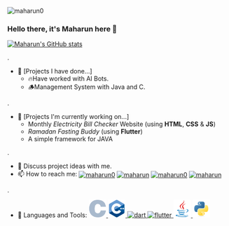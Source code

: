 <p align="left"> <img src="https://komarev.com/ghpvc/?username=maharun0&label=Profile%20views&color=323264&style=flat" alt="maharun0" /> </p>

### Hello there, it's Maharun here 👋

[![Maharun's GitHub stats](https://github-readme-stats-six-mu-43.vercel.app/api?username=maharun0)](https://github.com/maharun0/github-readme-stats)

.
- 🎲 [Projects I have done...]
    - 🔥Have worked with AI Bots.
    - 🪵Management System with Java and C.

.
- 🦀 [Projects I'm currently working on...]
    - Monthly *Electricity Bill Checker* Website (using **HTML**, **CSS** & **JS**)
    - *Ramadan Fasting Buddy* (using **Flutter**)
    - A simple framework for JAVA 

.
- 💬 Discuss project ideas with me.
- 📫 How to reach me:  <a href="https://twitter.com/maharun0" target="blank"><img align="center" src="https://raw.githubusercontent.com/rahuldkjain/github-profile-readme-generator/master/src/images/icons/Social/twitter.svg" alt="maharun0" height="30" width="40" /></a>
<a href="https://linkedin.com/in/maharun" target="blank"><img align="center" src="https://raw.githubusercontent.com/rahuldkjain/github-profile-readme-generator/master/src/images/icons/Social/linked-in-alt.svg" alt="maharun" height="30" width="40" /></a>
<a href="https://fb.com/maharun0" target="blank"><img align="center" src="https://raw.githubusercontent.com/rahuldkjain/github-profile-readme-generator/master/src/images/icons/Social/facebook.svg" alt="maharun0" height="30" width="40" /></a>
<a href="https://codeforces.com/profile/maharun" target="blank"><img align="center" src="https://raw.githubusercontent.com/rahuldkjain/github-profile-readme-generator/master/src/images/icons/Social/codeforces.svg" alt="maharun" height="30" width="40" /></a>

.
- 📝 Languages and Tools: <a href="https://www.cprogramming.com/" target="_blank" rel="noreferrer"> <img src="https://raw.githubusercontent.com/devicons/devicon/master/icons/c/c-original.svg" alt="c" width="40" height="40"/> </a> <a href="https://www.w3schools.com/cpp/" target="_blank" rel="noreferrer"> <img src="https://raw.githubusercontent.com/devicons/devicon/master/icons/cplusplus/cplusplus-original.svg" alt="cplusplus" width="40" height="40"/> </a> <a href="https://dart.dev" target="_blank" rel="noreferrer"> <img src="https://www.vectorlogo.zone/logos/dartlang/dartlang-icon.svg" alt="dart" width="40" height="40"/> </a> <a href="https://flutter.dev" target="_blank" rel="noreferrer"> <img src="https://www.vectorlogo.zone/logos/flutterio/flutterio-icon.svg" alt="flutter" width="40" height="40"/> </a> <a href="https://www.java.com" target="_blank" rel="noreferrer"> <img src="https://raw.githubusercontent.com/devicons/devicon/master/icons/java/java-original.svg" alt="java" width="40" height="40"/> </a> <a href="https://www.python.org" target="_blank" rel="noreferrer"> <img src="https://raw.githubusercontent.com/devicons/devicon/master/icons/python/python-original.svg" alt="python" width="40" height="40"/> </a>
